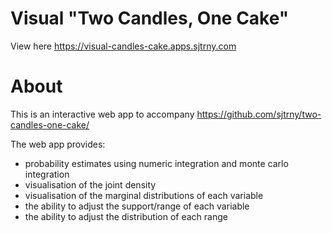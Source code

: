 # Visual "Two Candles, One Cake"

View here https://visual-candles-cake.apps.sjtrny.com

# About

This is an interactive web app to accompany https://github.com/sjtrny/two-candles-one-cake/

The web app provides:
- probability estimates using numeric integration and monte carlo integration
- visualisation of the joint density
- visualisation of the marginal distributions of each variable
- the ability to adjust the support/range of each variable
- the ability to adjust the distribution of each range
